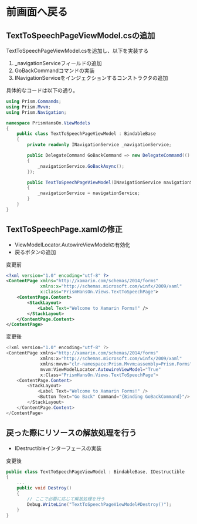 # 前画面へ戻る  

## TextToSpeechPageViewModel.csの追加

TextToSpeechPageViewModel.csを追加し、以下を実装する  

1. _navigationServiceフィールドの追加  
2. GoBackCommandコマンドの実装  
3. INavigationServiceをインジェクションするコンストラクタの追加  

具体的なコードは以下の通り。
```cs
using Prism.Commands;
using Prism.Mvvm;
using Prism.Navigation;

namespace PrismHansOn.ViewModels
{
    public class TextToSpeechPageViewModel : BindableBase
    {
        private readonly INavigationService _navigationService;

        public DelegateCommand GoBackCommand => new DelegateCommand(() =>
        {
            _navigationService.GoBackAsync();
        });

        public TextToSpeechPageViewModel(INavigationService navigationService)
        {
            _navigationService = navigationService;
        }
    }
}
```

## TextToSpeechPage.xamlの修正  

* ViewModelLocator.AutowireViewModelの有効化  
* 戻るボタンの追加  

変更前  
```xml
<?xml version="1.0" encoding="utf-8" ?>
<ContentPage xmlns="http://xamarin.com/schemas/2014/forms"
             xmlns:x="http://schemas.microsoft.com/winfx/2009/xaml"
             x:Class="PrismHansOn.Views.TextToSpeechPage">
    <ContentPage.Content>
        <StackLayout>
            <Label Text="Welcome to Xamarin Forms!" />
        </StackLayout>
    </ContentPage.Content>
</ContentPage>
```

変更後
```cs
<?xml version="1.0" encoding="utf-8" ?>
<ContentPage xmlns="http://xamarin.com/schemas/2014/forms"
             xmlns:x="http://schemas.microsoft.com/winfx/2009/xaml"
             xmlns:mvvm="clr-namespace:Prism.Mvvm;assembly=Prism.Forms"
             mvvm:ViewModelLocator.AutowireViewModel="True"
             x:Class="PrismHansOn.Views.TextToSpeechPage">
    <ContentPage.Content>
        <StackLayout>
            <Label Text="Welcome to Xamarin Forms!" />
            <Button Text="Go Back" Command="{Binding GoBackCommand}"/>
        </StackLayout>
    </ContentPage.Content>
</ContentPage>
```

## 戻った際にリソースの解放処理を行う  

* IDestructibleインターフェースの実装  

変更後  
```cs
public class TextToSpeechPageViewModel : BindableBase, IDestructible
{
    ...
    public void Destroy()
    {
        // ここで必要に応じて解放処理を行う
        Debug.WriteLine("TextToSpeechPageViewModel#Destroy()");
    }
}
```
